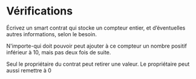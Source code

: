 # Vérifications

Écrivez un smart contrat qui stocke un compteur entier, et d’éventuelles autres informations, selon le besoin.

N'importe-qui doit pouvoir peut ajouter à ce compteur un nombre positif inférieur à 10, mais pas deux fois de suite.

Seul le propriétaire du contrat peut retirer une valeur. Le propriétaire peut aussi remettre à 0

